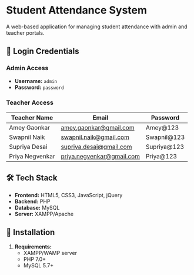# Student Attendance System

A web-based application for managing student attendance with admin and teacher portals.

## 🔑 Login Credentials

### Admin Access
- **Username:** `admin`  
- **Password:** `password` 

### Teacher Access
| Teacher Name         | Email                     | Password    |
|----------------------|---------------------------|-------------|
| Amey Gaonkar         | amey.gaonkar@gmail.com    | Amey@123    |
| Swapnil Naik         | swapnil.naik@gmail.com    | Swapnil@123 |
| Supriya Desai        | supriya.desai@gmail.com   | Supriya@123 |
| Priya Negvenkar      | priya.negvenkar@gmail.com | Priya@123   |



## 🛠️ Tech Stack
- **Frontend:** HTML5, CSS3, JavaScript, jQuery
- **Backend:** PHP
- **Database:** MySQL
- **Server:** XAMPP/Apache

## 🚀 Installation
1. **Requirements:**
   - XAMPP/WAMP server
   - PHP 7.0+ 
   - MySQL 5.7+

